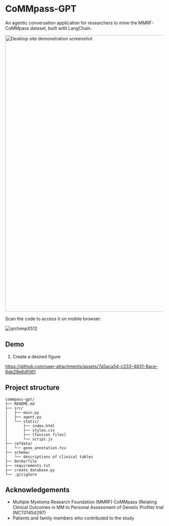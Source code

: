 # CoMMpass-GPT

An agentic conversation application for researchers to mine the MMRF-CoMMpass dataset, built with LangChain.

<img width="875" alt="Desktop site demonstration screenshot" src="https://github.com/user-attachments/assets/92959775-72aa-4aca-a0a2-3ab5051424db" />

Scan the code to access it on mobile browser:

![qrchimpX512](https://github.com/user-attachments/assets/f45a344b-4813-4c57-9664-2e0e8bbb86fe)

## Demo

1. Create a desired figure

https://github.com/user-attachments/assets/7a5aca54-c233-4831-8ace-6de29e6df061



## Project structure

```
commpass-gpt/
├── README.md
├── src/
│   ├── main.py
│   ├── agent.py
│   └── static/
│       ├── index.html
│       ├── styles.css
│       ├── [favicon files]
│       └── script.js
├── refdata/
│   └── gene_annotation.tsv
├── schema/
│   └── descriptions of clinical tables
├── Dockerfile
├── requirements.txt
├── create_database.py
└── .gitignore
```

## Acknowledgements
- Multiple Myeloma Research Foundation (MMRF) CoMMpass (Relating Clinical Outcomes in MM to Personal Assessment of Genetic Profile) trial (NCT01454297)
- Patients and family members who contributed to the study
